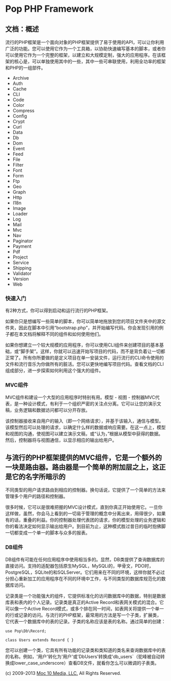 Pop PHP Framework
=================

文档：概述
---------

流行的PHP框架是一个面向对象的PHP框架提供了易于使用的API，可以让你利用广泛的功能。您可以使用它作为一个工具箱，以协助快速编写基本的脚本，或者你可以使用它作为一个完整的框架，以建立和大规模定制，强大的应用程序。在该框架的核心是，可以单独使用其中的一些，其中一些可串联使用，利用全功率的框架和PHP的一组部件。

-   Archive
-   Auth
-   Cache
-   CLI
-   Code
-   Color
-   Compress
-   Config
-   Crypt
-   Curl
-   Data
-   Db
-   Dom
-   Event
-   Feed
-   File
-   Filter
-   Font
-   Form
-   Ftp
-   Geo
-   Graph
-   Http
-   I18n
-   Image
-   Loader
-   Log
-   Mail
-   Mvc
-   Nav
-   Paginator
-   Payment
-   Pdf
-   Project
-   Service
-   Shipping
-   Validator
-   Version
-   Web

### 快速入门

有2种方式，你可以得到启动和运行流行的PHP框架。

如果你只是想编写一些简单的脚本，你可以简单地拖放到您的项目文件夹中的源文件夹，因此在脚本中引用“bootstrap.php”，并开始编写代码。你会发现引用的例子都在本文档将解释不同的组件和如何使用他们。

如果你想建立一个较大规模的应用程序，你可以使用CLI组件来创建项目的基本基础，或“脚手架”。这样，你就可以迅速开始写项目的代码，而不是背负着让一切都正常了。所有你所要做的是定义项目在单一安装文件，运行流行的CLI命令使用的文件和流行音乐为你做所有的脏活。您可以更快地编写项目代码。查看文档的CLI组成部分，进一步探索如何利用这个强大的组件。

### MVC组件

MVC组件和建设一个大型的应用程序时特别有用。模型 - 视图 -
控制器MVC代表，是一种设计模式，有利于一个组织严密的关注点分离。它可以让您的演示文稿，业务逻辑和数据访问都可以分开存放。

该控制器接收来自用户的输入（即一个网络请求），并基于该输入，通信与模型。该模型然后可以处理的请求，以确定什么样的数据或响应需要。在这一点上，模型和视图的沟通，使视图可以建立演示文稿，或“认为，”根据从模型中获得的数据。然后，控制器将与视图通信，以显示相应的输出给用户。

与流行的PHP框架提供的MVC组件，它是一个额外的一块是路由器。路由器是一个简单的附加层之上，这正是它的名字所暗示的
-
不同类型的用户请求路由到相应的控制器。换句话说，它提供了一个简单的方法来管理多个用户的路径和控制器。

很多时候，它可以是很难把握的MVC设计模式，直到你真正开始使用它。一旦你这样做，虽然，你会马上看到的一切易于管理的概念中分离出来，用得很少，如果有的话，重叠的利益。你的控制器处理代表团的请求，你的模型处理的业务逻辑和你的看法决定如何显示输出给用户。到目前为止，这种模式胜过昔日的临时抱佛脚一切都变成一个单一的脚本与众多的报表。

### DB组件

DB组件有可能在任何应用程序中使用相当多的。显然，DB类提供了查询数据库的直接访问。支持的适配器包括原生MySQL，MySQLi的，甲骨文，PDO时，PostgreSQL，SQLite的和SQLServer。它们用来在不同的环境，这样你就不必过分担心重新加工的应用程序在不同的环境中工作，与不同类型的数据库规范化的数据库访问。

记录类是一个功能强大的组件，它提供标准化的访问数据库中的数据，特别是数据库表和表内的个人记录。记录类是真正的Active Record和表网关模式的混合。它可以像一个Active Record模式，或多个排在同一时间，如表网关将提供一个单一的行或记录的访问。与流行的PHP框架，最常用的方法是写一个子类，扩展类，它代表一个数据库中的表的记录。子类的名称应该是表的名称。通过简单的创建：

    use Pop\Db\Record;

    class Users extends Record { }

您可以创建一个类，它具有所有功能的记录类和类知道的类名来查询数据库中的表的名称。例如，'用户'转化为'用户'或'DbUsers'转换成'db_users`（驼峰被自动转换成lower_case_underscore）查看DB文件，就看你怎么可以微调的子表类。

\(c) 2009-2013 [Moc 10 Media, LLC.](http://www.moc10media.com) All
Rights Reserved.
